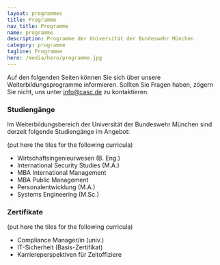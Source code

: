 ```yaml
---
layout: programmes
title: Programme
nav_title: Programme
name: programme
description: Programme der Universität der Bundeswehr München
category: programme
tagline: Programme
hero: /media/hero/programme.jpg
---
```



Auf den folgenden Seiten können Sie sich über unsere Weiterbildungsprogramme informieren. Sollten Sie Fragen haben, zögern Sie nicht, uns unter <a href="mailto:info@casc.de">info@casc.de</a> zu kontaktieren.


### Studiengänge

Im Weiterbildungsbereich der Universität der Bundeswehr München sind derzeit folgende Studiengänge im Angebot:

(put here the tiles for the following curricula)

- Wirtschaftsingenieurwesen (B. Eng.)
- International Security Studies (M.A.)
- MBA International Management
- MBA Public Management
- Personalentwicklung (M.A.)
- Systems Engineering (M.Sc.)


### Zertifikate

(put here the tiles for the following curricula)

- Compliance Manager/in (univ.)
- IT-Sicherheit (Basis-Zertifikat)
- Karriereperspektiven für Zeitoffiziere


